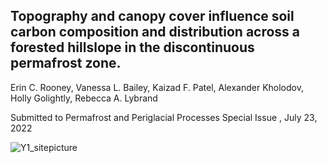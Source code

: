 ## Topography and canopy cover influence soil carbon composition and distribution across a forested hillslope in the discontinuous permafrost zone. 

Erin C. Rooney, Vanessa L. Bailey, Kaizad F. Patel, Alexander Kholodov, Holly Golightly, Rebecca A. Lybrand

Submitted to Permafrost and Periglacial Processes Special Issue , July 23, 2022

![Y1_sitepicture](https://user-images.githubusercontent.com/61806923/180624572-ec0a8327-a769-4e67-8c19-7c2749fc18ce.png)
